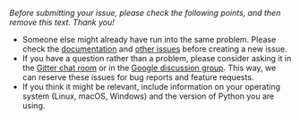 *Before submitting your issue, please check the following points, and then remove this text. Thank you!*

- Someone else might already have run into the same problem. Please check the [documentation](https://parselmouth.readthedocs.io/en/latest/) and [other issues](https://github.com/YannickJadoul/Parselmouth/issues) before creating a new issue.
- If you have a question rather than a problem, please consider asking it in the [Gitter chat room](https://gitter.im/PraatParselmouth/Lobby) or in the [Google discussion group](https://groups.google.com/d/forum/parselmouth). This way, we can reserve these issues for bug reports and feature requests.
- If you think it might be relevant, include information on your operating system (Linux, macOS, Windows) and the version of Python you are using.
